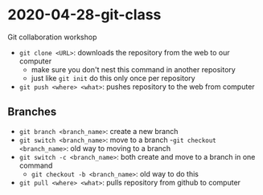# 2020-04-28-git-class
Git collaboration workshop

- `git clone <URL>`: downloads the repository from the web to our computer
	- make sure you don't nest this command in another repository
	- just like `git init` do this only once per repository
- `git push <where> <what>`: pushes repository to the web from computer

## Branches

- `git branch <branch_name>`: create a new branch
- `git switch <branch_name>`: move to a branch
	-`git checkout <branch_name>`: old way to moving to a branch
- `git switch -c <branch_name>`: both create and move to a branch in one command
	- `git checkout -b <branch_name>`: old way to do this
- `git pull <where> <what>`: pulls repository from github to computer



